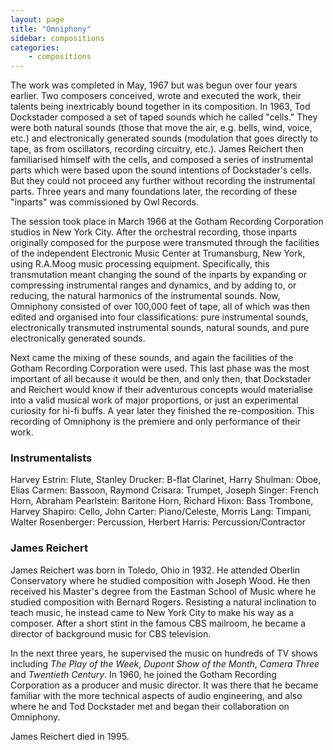 ```yaml
---
layout: page
title: "Omniphony"
sidebar: compositions
categories:
    - compositions
---
```




The work was completed in May, 1967 but was begun over four years earlier. Two composers conceived, wrote and executed the work, their talents being inextricably bound together in its composition. In 1963, Tod Dockstader composed a set of taped sounds which he called "cells." They were both natural sounds (those that move the air, e.g. bells, wind, voice, etc.) and electronically generated sounds (modulation that goes directly to tape, as from oscillators, recording circuitry, etc.). James Reichert then familiarised himself with the cells, and composed a series of instrumental parts which were based upon the sound intentions of Dockstader's cells. But they could not proceed any further without recording the instrumental parts. Three years and many foundations later, the recording of these "inparts" was commissioned by Owl Records.

The session took place in March 1966 at the Gotham Recording Corporation studios in New York City. After the orchestral recording, those inparts originally composed for the purpose were transmuted through the facilities of the independent Electronic Music Center at Trumansburg, New York, using R.A.Moog music processing equipment. Specifically, this transmutation meant changing the sound of the inparts by expanding or compressing instrumental ranges and dynamics, and by adding to, or reducing, the natural harmonics of the instrumental sounds. Now, Omniphony consisted of over 100,000 feet of tape, all of which was then edited and organised into four classifications: pure instrumental sounds, electronically transmuted instrumental sounds, natural sounds, and pure electronically generated sounds.

Next came the mixing of these sounds, and again the facilities of the Gotham Recording Corporation were used. This last phase was the most important of all because it would be then, and only then, that Dockstader and Reichert would know if their adventurous concepts would materialise into a valid musical work of major proportions, or just an experimental curiosity for hi-fi buffs. A year later they finished the re-composition. This recording of Omniphony is the premiere and only performance of their work.

### Instrumentalists

Harvey Estrin: Flute, Stanley Drucker: B-flat Clarinet, Harry Shulman: Oboe, Elias Carmen: Bassoon, Raymond Crisara: Trumpet, Joseph Singer: French Horn, Abraham Pearlstein: Baritone Horn, Richard Hixon: Bass Trombone, Harvey Shapiro: Cello, John Carter: Piano/Celeste, Morris Lang: Timpani, Walter Rosenberger: Percussion, Herbert Harris: Percussion/Contractor

### James Reichert

James Reichert was born in Toledo, Ohio in 1932. He attended Oberlin Conservatory where he studied composition with Joseph Wood. He then received his Master's degree from the Eastman School of Music where he studied composition with Bernard Rogers. Resisting a natural inclination to teach music, he instead came to New York City to make his way as a composer. After a short stint in the famous CBS mailroom, he became a director of background music for CBS television. 

In the next three years, he supervised the music on hundreds of TV shows including *The Play of the Week*, *Dupont Show of the Month*, *Camera Three* and *Twentieth Century*. In 1960, he joined the Gotham Recording Corporation as a producer and music director. It was there that he became familiar with the more technical aspects of audio engineering, and also where he and Tod Dockstader met and began their collaboration on Omniphony. 

James Reichert died in 1995.

